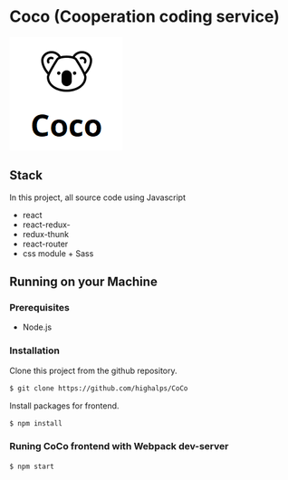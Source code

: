 # Coco (Cooperation coding service)

![coco_logo](./image/coco_logo.png)

## Stack
In this project, all source code using Javascript

- react
- react-redux-
- redux-thunk
- react-router
- css module + Sass

## Running on your Machine

### Prerequisites

- Node.js

### Installation

Clone this project from the github repository.

```bash
$ git clone https://github.com/highalps/CoCo
```

Install packages for frontend.

```bash
$ npm install
```

### Runing CoCo frontend with Webpack dev-server

```bash
$ npm start
```


